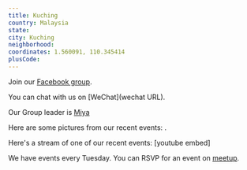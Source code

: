 ```yaml
---
title: Kuching
country: Malaysia
state: 
city: Kuching
neighborhood: 
coordinates: 1.560091, 110.345414
plusCode:
---
```

Join our [Facebook group](https://www.facebook.com/groups/free.code.camp.kuching).

You can chat with us on [WeChat](wechat URL).

Our Group leader is [Miya](freecodecamp.org/miya)

Here are some pictures from our recent events:
![]().

Here's a stream of one of our recent events:
[youtube embed]

We have events every Tuesday. You can RSVP for an event on [meetup](meetupurl).
